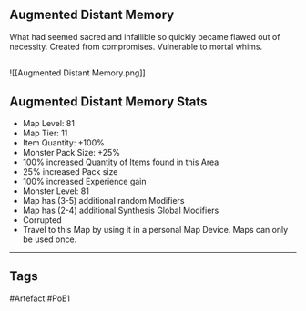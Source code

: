## Augmented Distant Memory
What had seemed sacred and infallible so quickly became flawed out of necessity.
Created from compromises. Vulnerable to mortal whims.
##
![[Augmented Distant Memory.png]]
## Augmented Distant Memory Stats
- Map Level: 81
- Map Tier: 11
- Item Quantity: +100%
- Monster Pack Size: +25%
- 100% increased Quantity of Items found in this Area
- 25% increased Pack size
- 100% increased Experience gain
- Monster Level: 81
- Map has (3-5) additional random Modifiers
- Map has (2-4) additional Synthesis Global Modifiers
- Corrupted
- Travel to this Map by using it in a personal Map Device. Maps can only be used once.


---
## Tags
#Artefact
#PoE1